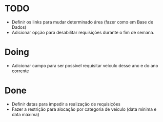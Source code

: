 # TODO

- Definir os links para mudar determinado área (fazer como em Base de Dados)
- Adicionar opção para desabilitar requisições durante o fim de semana.

# Doing
- Adicionar campo para ser possível requisitar veículo desse ano e do ano corrente

# Done
- Definir datas para impedir a realização de requisições
- Fazer a restrição para alocação por categoria de veículo (data mínima e data máxima)

